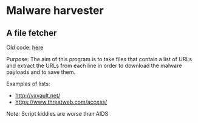 # Malware harvester

## A file fetcher

Old code: [here](https://github.com/AXDOOMER/mal-havest/commits/master)

Purpose: The aim of this program is to take files that contain a list of URLs and extract the URLs from each line in order to download the malware payloads and to save them.

Examples of lists:
* http://vxvault.net/
* https://www.threatweb.com/access/

Note: Script kiddies are worse than AIDS
